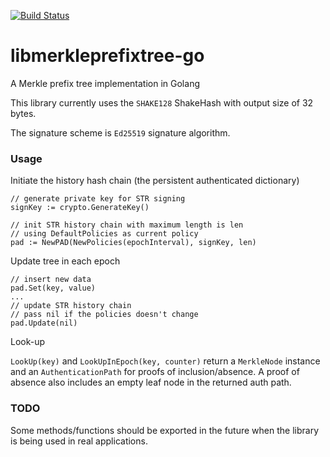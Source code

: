 [![Build Status](https://travis-ci.org/coniks-sys/libmerkleprefixtree-go.svg?branch=master)](https://travis-ci.org/coniks-sys/libmerkleprefixtree-go)

# libmerkleprefixtree-go
A Merkle prefix tree implementation in Golang

This library currently uses the `SHAKE128` ShakeHash with output size of 32 bytes.

The signature scheme is `Ed25519` signature algorithm.

### Usage
Initiate the history hash chain (the persistent authenticated dictionary)
```
// generate private key for STR signing
signKey := crypto.GenerateKey()

// init STR history chain with maximum length is len
// using DefaultPolicies as current policy
pad := NewPAD(NewPolicies(epochInterval), signKey, len)
```

Update tree in each epoch
```
// insert new data
pad.Set(key, value)
...
// update STR history chain
// pass nil if the policies doesn't change
pad.Update(nil)
```

Look-up

`LookUp(key)` and `LookUpInEpoch(key, counter)` return a `MerkleNode` instance and an `AuthenticationPath` for proofs of inclusion/absence.
A proof of absence also includes an empty leaf node in the returned auth path.

### TODO
Some methods/functions should be exported in the future when the library is being used in real applications.